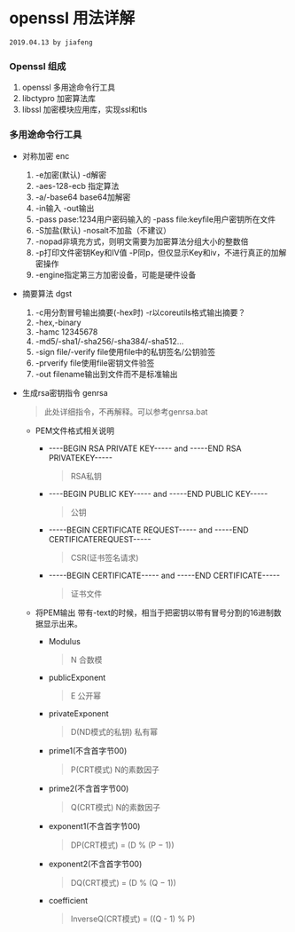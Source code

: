 # openssl 用法详解
`2019.04.13 by jiafeng`

### Openssl 组成
1. openssl 多用途命令行工具
2. libctypro 加密算法库
3. libssl 加密模块应用库，实现ssl和tls


### 多用途命令行工具
- 对称加密 enc
	1. -e加密(默认)  -d解密
	2. -aes-128-ecb 指定算法
	3. -a/-base64 base64加解密
	4. -in输入  -out输出
	5. -pass pase:1234用户密码输入的  -pass file:keyfile用户密钥所在文件
	6. -S加盐(默认)  -nosalt不加盐（不建议）
	7. -nopad非填充方式，则明文需要为加密算法分组大小的整数倍
	8. -p打印文件密钥Key和IV值  -P同p，但仅显示Key和iv，不进行真正的加解密操作
	9. -engine指定第三方加密设备，可能是硬件设备
	
- 摘要算法 dgst
	1. -c用分割冒号输出摘要(-hex时)  -r以coreutils格式输出摘要？
	2. -hex,-binary
	3. -hamc 12345678
	4. -md5/-sha1/-sha256/-sha384/-sha512...
	5. -sign file/-verify file使用file中的私钥签名/公钥验签
	6. -prverify file使用file密钥文件验签
	7. -out filename输出到文件而不是标准输出
	
- 生成rsa密钥指令 genrsa
	> 此处详细指令，不再解释。可以参考genrsa.bat
	- PEM文件格式相关说明
		- ----BEGIN RSA PRIVATE KEY----- and -----END RSA PRIVATEKEY-----
			> RSA私钥
		- ----BEGIN PUBLIC KEY----- and -----END PUBLIC KEY-----
			> 公钥
		- -----BEGIN CERTIFICATE REQUEST----- and -----END CERTIFICATEREQUEST-----
			> CSR(证书签名请求)
		- -----BEGIN CERTIFICATE----- and -----END CERTIFICATE-----
			> 证书文件
	
	- 将PEM输出 带有-text的时候，相当于把密钥以带有冒号分割的16进制数据显示出来。
		- Modulus
			> N 合数模
		- publicExponent
			> E 公开幂
		- privateExponent
			> D(ND模式的私钥) 私有幂
		- prime1(不含首字节00)
			> P(CRT模式) N的素数因子
		- prime2(不含首字节00)
			> Q(CRT模式) N的素数因子
		- exponent1(不含首字节00)
			> DP(CRT模式) = (D % (P − 1))
		- exponent2(不含首字节00)
			> DQ(CRT模式) = (D % (Q − 1))
		- coefficient
			> InverseQ(CRT模式) = ((Q - 1) % P)
	